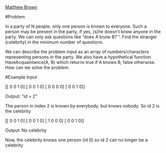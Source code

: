 [Matthew Brown](https://github.com/everspy)

#Problem

In a party of N people, only one person is known to everyone. Such a person may be present in the party, if yes, (s)he doesn’t know anyone in the party. We can only ask questions like “does A know B? “. Find the stranger (celebrity) in the minimum number of questions.

We can describe the problem input as an array of numbers/characters representing persons in the party. We also have a hypothetical function HaveAcquaintance(A, B) which returns true if A knows B, false otherwise. How can we solve the problem.

#Example Input

[[ 0 0 1 0]
 [ 0 0 1 0]
 [ 0 0 0 0]
 [ 0 0 1 0]]

Output: "id = 2"

The person in index 2 is known by everybody, but knows nobody. So id 2 is the celebrity


[[ 0 0 1 0]
 [ 0 0 1 0]
 [ 1 0 0 0]
 [ 0 0 1 0]]

Output: No celebrity

Now, the celebrity knows one person (id 0) so id 2 can no longer be a celebrity
